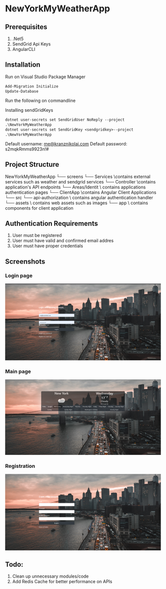 # NewYorkMyWeatherApp

## Prerequisites
1. .Net5
2. SendGrid Api Keys
3. AngularCLI

## Installation

Run on Visual Studio Package Manager
```
Add-Migration Initialize
Update-Database
```

Run the following on commandline

Installing sendGridKeys
```
dotnet user-secrets set SendGridUser NoReply --project .\NewYorkMyWeatherApp
dotnet user-secrets set SendGridKey <sendgridkey>--project .\NewYorkMyWeatherApp
```

Default username: me@kranznikolai.com
Default password: s2mqkRmms9923n!#

## Project Structure
NewYorkMyWeatherApp
└── screens
    └── Services \\contains external services such as weather and sendgrid services
    └── Controller \\contains application's API endpoints
    └── Areas/Identit \\ contains applications authentication pages
    └── ClientApp \\contains Angular Client Applications
        └── src
              └── api-authorization \\ contains angular authentication handler
              └── assets \\ contains web assets such as images
              └── app \\ contains components for client application



## Authentication Requirements
1. User must be registered
2. User must have valid and confirmed email addres
3. User must have proper credentials

## Screenshots
### Login page
![alt text](https://github.com/kranz912/NewYorkMyWeatherApp/blob/master/loginpage.PNG)
### Main page
![alt text](https://github.com/kranz912/NewYorkMyWeatherApp/blob/master/mainpage.PNG)
### Registration
![alt_text](https://github.com/kranz912/NewYorkMyWeatherApp/blob/master/registrationpage.PNG)


## Todo:
1. Clean up unnecessary modules/code
2. Add Redis Cache for better performance on APIs
